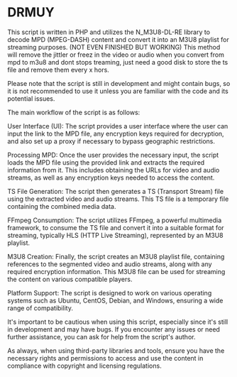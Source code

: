 # DRMUY

This script is written in PHP and utilizes the N_M3U8-DL-RE library to decode MPD (MPEG-DASH) content and convert it into an M3U8 playlist for streaming purposes. (NOT EVEN FINISHED BUT WORKING)
This method will remove the jittler or freez in the video or audio when you convert from mpd to m3u8 and dont stops treaming, just need a good disk to store the ts file and remove them every x hors.

Please note that the script is still in development and might contain bugs, so it is not recommended to use it unless you are familiar with the code and its potential issues.

The main workflow of the script is as follows:

User Interface (UI): The script provides a user interface where the user can input the link to the MPD file, any encryption keys required for decryption, and also set up a proxy if necessary to bypass geographic restrictions.

Processing MPD: Once the user provides the necessary input, the script loads the MPD file using the provided link and extracts the required information from it. This includes obtaining the URLs for video and audio streams, as well as any encryption keys needed to access the content.

TS File Generation: The script then generates a TS (Transport Stream) file using the extracted video and audio streams. This TS file is a temporary file containing the combined media data.

FFmpeg Consumption: The script utilizes FFmpeg, a powerful multimedia framework, to consume the TS file and convert it into a suitable format for streaming, typically HLS (HTTP Live Streaming), represented by an M3U8 playlist.

M3U8 Creation: Finally, the script creates an M3U8 playlist file, containing references to the segmented video and audio streams, along with any required encryption information. This M3U8 file can be used for streaming the content on various compatible players.

Platform Support: The script is designed to work on various operating systems such as Ubuntu, CentOS, Debian, and Windows, ensuring a wide range of compatibility.

It's important to be cautious when using this script, especially since it's still in development and may have bugs. If you encounter any issues or need further assistance, you can ask for help from the script's author.

As always, when using third-party libraries and tools, ensure you have the necessary rights and permissions to access and use the content in compliance with copyright and licensing regulations.
